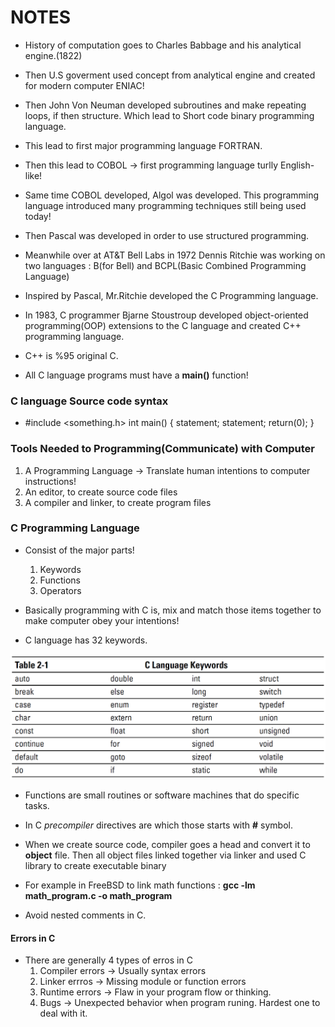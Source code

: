 # NOTES

- History of computation goes to Charles Babbage and his analytical engine.(1822)

- Then U.S goverment used concept from analytical engine and created for modern computer ENIAC!

- Then John Von Neuman developed subroutines and make repeating loops, if then structure. Which lead to Short code binary programming language.

- This lead to first major programming language FORTRAN. 

- Then this lead to COBOL -> first programming language turlly English-like!

- Same time COBOL developed, Algol was developed. This programming language introduced many programming techniques still being used today!

- Then Pascal was developed in order to use structured programming.

- Meanwhile over at AT&T Bell Labs in 1972 Dennis Ritchie was working on two languages : B(for Bell) and BCPL(Basic Combined Programming Language)

- Inspired by Pascal, Mr.Ritchie developed the C Programming language.

- In 1983, C programmer Bjarne Stoustroup developed object-oriented programming(OOP) extensions to the C language and created C++ programming language.

- C++ is %95 original C.

- All C language programs must have a **main()** function!


### C language Source code syntax
-   #include <something.h>
    int main()
    {
        statement;
        statement;
        return(0);
    }

### Tools Needed to Programming(Communicate) with Computer
1. A Programming Language   -> Translate human intentions to computer instructions!
2. An editor, to create source code files
3. A compiler and linker, to create program files

### C Programming Language
- Consist of the major parts!
    1. Keywords
    2. Functions
    3. Operators

- Basically programming with C is, mix and match those items together to make computer obey your intentions!

- C language has 32 keywords.

![Keywords in C](https://github.com/mrsahin101/BOOKS/blob/main/C_Programming/C_All_in_One_Desk_Reference_For_Dummies/Book_I_Hello_C/Images/C_Keywords.PNG) 

- Functions are small routines or software machines that do specific tasks.

- In C *precompiler* directives are which those starts with **#** symbol.

- When we create source code, compiler goes a head and convert it to **object** file. Then all object files linked together via linker and used C library to create executable binary

- For example in FreeBSD to link math functions : **gcc -lm math_program.c -o math_program**

- Avoid nested comments in C.

#### Errors in C
- There are generally 4 types of erros in C
    1. Compiler errors          -> Usually syntax errors 
    2. Linker errros            -> Missing module or function errors
    3. Runtime errors           -> Flaw in your program flow or thinking.
    4. Bugs                     -> Unexpected behavior when program runing. Hardest one to deal with it.
